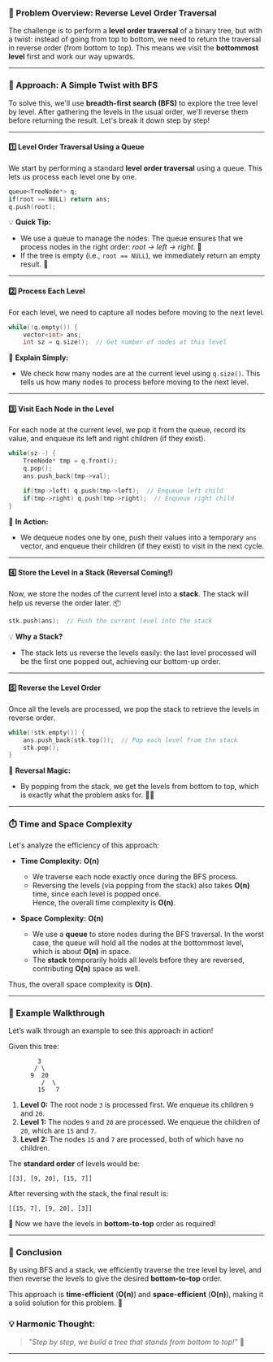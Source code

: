 ### **🌲 Problem Overview: Reverse Level Order Traversal**

The challenge is to perform a **level order traversal** of a binary tree, but with a twist: instead of going from top to bottom, we need to return the traversal in reverse order (from bottom to top). This means we visit the **bottommost level** first and work our way upwards.

---

### **🚀 Approach: A Simple Twist with BFS**

To solve this, we'll use **breadth-first search (BFS)** to explore the tree level by level. After gathering the levels in the usual order, we'll reverse them before returning the result. Let's break it down step by step!

---

#### **1️⃣ Level Order Traversal Using a Queue**

We start by performing a standard **level order traversal** using a queue. This lets us process each level one by one.

```cpp
queue<TreeNode*> q;
if(root == NULL) return ans;
q.push(root);
```

💡 **Quick Tip:** 
- We use a queue to manage the nodes. The queue ensures that we process nodes in the right order: *root → left → right*. 🧩
- If the tree is empty (i.e., `root == NULL`), we immediately return an empty result. 📅

---

#### **2️⃣ Process Each Level**

For each level, we need to capture all nodes before moving to the next level.

```cpp
while(!q.empty()) {
    vector<int> ans;
    int sz = q.size();  // Get number of nodes at this level
```

🌱 **Explain Simply:** 
- We check how many nodes are at the current level using `q.size()`. This tells us how many nodes to process before moving to the next level.

---

#### **3️⃣ Visit Each Node in the Level**

For each node at the current level, we pop it from the queue, record its value, and enqueue its left and right children (if they exist).

```cpp
while(sz--) {
    TreeNode* tmp = q.front();
    q.pop();
    ans.push_back(tmp->val);

    if(tmp->left) q.push(tmp->left);  // Enqueue left child
    if(tmp->right) q.push(tmp->right);  // Enqueue right child
}
```

🔄 **In Action:**
- We dequeue nodes one by one, push their values into a temporary `ans` vector, and enqueue their children (if they exist) to visit in the next cycle.

---

#### **4️⃣ Store the Level in a Stack (Reversal Coming!)**

Now, we store the nodes of the current level into a **stack**. The stack will help us reverse the order later. 📦

```cpp
stk.push(ans);  // Push the current level into the stack
```

💡 **Why a Stack?**
- The stack lets us reverse the levels easily: the last level processed will be the first one popped out, achieving our bottom-up order.

---

#### **5️⃣ Reverse the Level Order**

Once all the levels are processed, we pop the stack to retrieve the levels in reverse order.

```cpp
while(!stk.empty()) {
    ans.push_back(stk.top());  // Pop each level from the stack
    stk.pop();
}
```

🔄 **Reversal Magic:**
- By popping from the stack, we get the levels from bottom to top, which is exactly what the problem asks for. 🎩✨

---

### **⏱️ Time and Space Complexity**

Let's analyze the efficiency of this approach:

- **Time Complexity:** **O(n)**  
  - We traverse each node exactly once during the BFS process.
  - Reversing the levels (via popping from the stack) also takes **O(n)** time, since each level is popped once.  
  Hence, the overall time complexity is **O(n)**.

- **Space Complexity:** **O(n)**  
  - We use a **queue** to store nodes during the BFS traversal. In the worst case, the queue will hold all the nodes at the bottommost level, which is about **O(n)** in space.
  - The **stack** temporarily holds all levels before they are reversed, contributing **O(n)** space as well.
  
Thus, the overall space complexity is **O(n)**.

---

### **🌳 Example Walkthrough**

Let’s walk through an example to see this approach in action!

Given this tree:

```
        3
       / \
      9  20
         /  \
        15   7
```

1. **Level 0:** The root node `3` is processed first. We enqueue its children `9` and `20`.
2. **Level 1:** The nodes `9` and `20` are processed. We enqueue the children of `20`, which are `15` and `7`.
3. **Level 2:** The nodes `15` and `7` are processed, both of which have no children.

The **standard order** of levels would be:

```
[[3], [9, 20], [15, 7]]
```

After reversing with the stack, the final result is:

```
[[15, 7], [9, 20], [3]]
```

🎉 Now we have the levels in **bottom-to-top** order as required!

---

### **🎯 Conclusion**

By using BFS and a stack, we efficiently traverse the tree level by level, and then reverse the levels to give the desired **bottom-to-top** order. 

This approach is **time-efficient** (**O(n)**) and **space-efficient** (**O(n)**), making it a solid solution for this problem. 🌟

### **💡 Harmonic Thought:**
> *"Step by step, we build a tree that stands from bottom to top!"* 🌱

---